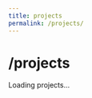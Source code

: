 ```yaml
---
title: projects
permalink: /projects/
---
```


# /projects

<div id="projects-container">
  <div id="loading" class="loading">
    <p>Loading projects...</p>
  </div>
  <div id="error" class="error" style="display: none;">
    <p>Failed to load projects. Please try again later.</p>
  </div>
  <div id="projects-list" class="projects-list" style="display: none;">
    <!-- Projects will be dynamically loaded here -->
  </div>
</div>

<script>
class GitHubProjects {
  constructor() {
    this.username = 'gLuColte'; // Your GitHub username
    this.apiBase = 'https://api.github.com';
    this.init();
  }

  async init() {
    try {
      await this.loadProjects();
    } catch (error) {
      console.error('Error loading projects:', error);
      this.showError();
    }
  }

  async loadProjects() {
    const loadingEl = document.getElementById('loading');
    const errorEl = document.getElementById('error');
    const projectsEl = document.getElementById('projects-list');

    try {
      // Fetch repositories with error handling
      const reposResponse = await fetch(`${this.apiBase}/users/${this.username}/repos?sort=updated&per_page=100`);
      
      if (!reposResponse.ok) {
        if (reposResponse.status === 403) {
          throw new Error('GitHub API rate limit exceeded. Please try again later.');
        }
        throw new Error(`HTTP error! status: ${reposResponse.status}`);
      }
      
      const repos = await reposResponse.json();
      
      // Filter out forks and sort by stars (descending)
      const filteredRepos = repos
        .filter(repo => !repo.fork && repo.name !== this.username + '.github.io')
        .sort((a, b) => b.stargazers_count - a.stargazers_count);

      // Load README for each repository with delay to avoid rate limiting
      const projectsWithReadme = await this.loadReadmesWithDelay(filteredRepos);

      this.renderProjects(projectsWithReadme);
      
      loadingEl.style.display = 'none';
      projectsEl.style.display = 'block';
      
    } catch (error) {
      console.error('Error fetching projects:', error);
      loadingEl.style.display = 'none';
      errorEl.style.display = 'block';
      errorEl.querySelector('p').textContent = error.message || 'Failed to load projects. Please try again later.';
    }
  }

  async loadReadmesWithDelay(repos) {
    const projectsWithReadme = [];
    
    for (let i = 0; i < repos.length; i++) {
      const repo = repos[i];
      
      try {
        // Add small delay to avoid rate limiting
        if (i > 0) {
          await new Promise(resolve => setTimeout(resolve, 100));
        }
        
        const readmeResponse = await fetch(`${this.apiBase}/repos/${this.username}/${repo.name}/readme`);
        let readmeContent = null;
        
        if (readmeResponse.ok) {
          const readmeData = await readmeResponse.json();
          readmeContent = atob(readmeData.content);
        }
        
        projectsWithReadme.push({
          ...repo,
          readme: readmeContent
        });
      } catch (error) {
        console.warn(`Could not fetch README for ${repo.name}:`, error);
        projectsWithReadme.push({
          ...repo,
          readme: null
        });
      }
    }
    
    return projectsWithReadme;
  }

  renderProjects(projects) {
    const projectsEl = document.getElementById('projects-list');
    
    if (projects.length === 0) {
      projectsEl.innerHTML = '<p>No projects found.</p>';
      return;
    }

    const projectsHTML = projects.map(project => this.createProjectCard(project)).join('');
    projectsEl.innerHTML = projectsHTML;
  }

  createProjectCard(project) {
    const languages = project.language ? `<span class="language">${project.language}</span>` : '';
    const stars = project.stargazers_count > 0 ? `<span class="stars">⭐ ${project.stargazers_count}</span>` : '';
    const updatedDate = new Date(project.updated_at).toLocaleDateString();
    
    let readmePreview = '';
    if (project.readme) {
      // Clean and truncate README content
      const cleanReadme = project.readme
        .replace(/^#+\s*.*$/gm, '') // Remove headers
        .replace(/```[\s\S]*?```/g, '') // Remove code blocks
        .replace(/\[([^\]]+)\]\([^)]+\)/g, '$1') // Convert links to text
        .replace(/\n+/g, ' ') // Replace newlines with spaces
        .trim();
      
      const truncatedReadme = cleanReadme.length > 200 
        ? cleanReadme.substring(0, 200) + '...' 
        : cleanReadme;
      
      if (truncatedReadme) {
        readmePreview = `<div class="readme-preview">${truncatedReadme}</div>`;
      }
    }

    return `
      <div class="project-card">
        <div class="project-header">
          <h3 class="project-title">
            <a href="${project.html_url}" target="_blank" rel="noopener">${project.name}</a>
          </h3>
          <div class="project-meta">
            ${languages}
            ${stars}
            <span class="updated">Updated ${updatedDate}</span>
          </div>
        </div>
        ${project.description ? `<p class="project-description">${project.description}</p>` : ''}
        ${readmePreview}
        <div class="project-links">
          <a href="${project.html_url}" target="_blank" rel="noopener">View on GitHub</a>
          ${project.homepage ? `<a href="${project.homepage}" target="_blank" rel="noopener">Live Demo</a>` : ''}
        </div>
      </div>
    `;
  }

  showError() {
    document.getElementById('loading').style.display = 'none';
    document.getElementById('error').style.display = 'block';
  }
}

// Initialize when DOM is loaded
document.addEventListener('DOMContentLoaded', () => {
  new GitHubProjects();
});
</script>